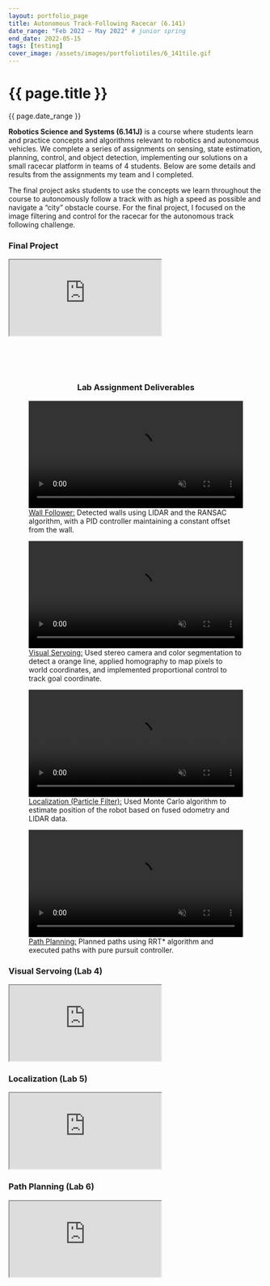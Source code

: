 ```yaml
---
layout: portfolio_page
title: Autonomous Track-Following Racecar (6.141)
date_range: "Feb 2022 – May 2022" # junior spring
end_date: 2022-05-15  
tags: [testing]
cover_image: /assets/images/portfoliotiles/6_141tile.gif
---
```


<div class="project-detail">
  <h1 class="project-title">{{ page.title }}</h1>
  <p class="project-dates">{{ page.date_range }}</p>

<div class="project-section">
    <p>
      <b>Robotics Science and Systems (6.141J)</b> is a course where students learn and practice concepts and algorithms relevant to robotics and autonomous vehicles. We complete a series of assignments on sensing, state estimation, planning, control, and object detection, implementing our solutions on a small racecar platform in teams of 4 students. Below are some details and results from the assignments my team and I completed.
    </p>
    <p>
    The final project asks students to use the concepts we learn throughout the course to autonomously follow a track with as high a speed as possible and navigate a “city” obstacle course. For the final project, I focused on the image filtering and control for the racecar for the autonomous track following challenge. 
    </p>
  </div>

<div class="project-section center-embed-col" >
  <h3>Final Project</h3>
  <iframe class="project-slides-small" src="https://docs.google.com/presentation/d/e/2PACX-1vSivB_TS6qSK4T_1qurmLMI8OrcxHRqWdRrWiUGDERKWrv4RkVy2hlBLg23iAYmb0pJCeFJ-6oMwoGp/pubembed?start=false&loop=false&delayms=60000"  allowfullscreen></iframe>
</div>


<h3 style="text-align: center; margin-top: 90px;">Lab Assignment Deliverables</h3>
<!-- 2x2 GIF Grid -->
<div class="project-section gif-grid">
  <figure class="gif-item">
     <video autoplay loop muted playsinline style="width: 100%;">
        <source src="{{ '/assets/videos/wall_follower.mp4' | relative_url }}" type="video/mp4">
      </video>
    <figcaption class="gif-caption"><a href="https://github.com/mit-rss/wall_follower_sim?tab=readme-ov-file" target="_blank">Wall Follower:</a> Detected walls using LIDAR and the RANSAC algorithm, with a PID controller maintaining a constant offset from the wall.</figcaption>
  </figure>
  <figure class="gif-item">
      <video autoplay loop muted playsinline style="width: 100%;">
        <source src="{{ '/assets/videos/visual_servoing.mp4' | relative_url }}" type="video/mp4">
      </video>
    <figcaption class="gif-caption"><a href="https://github.com/mit-rss/visual_servoing#introduction" target="_blank">Visual Servoing:</a> Used stereo camera and color segmentation to detect a orange line, applied homography to map pixels to world coordinates, and implemented proportional control to track goal coordinate.</figcaption>
  </figure>
  <figure class="gif-item">
      <video autoplay loop muted playsinline style="width: 100%;">
        <source src="{{ '/assets/videos/particle_filter.mp4' | relative_url }}" type="video/mp4">
      </video>
    <figcaption class="gif-caption"><a href="https://github.com/mit-rss/localization" target="_blank">Localization (Particle Filter):</a> Used Monte Carlo algorithm to estimate position of the robot based on fused odometry and LIDAR data. </figcaption>
  </figure>
  <figure class="gif-item">
      <video autoplay loop muted playsinline style="width: 100%;">
        <source src="{{ '/assets/videos/path_planning.mp4' | relative_url }}" type="video/mp4">
      </video>
    <figcaption class="gif-caption"><a href="https://github.com/mit-rss/path_planning#introduction" target="_blank">Path Planning:</a> Planned paths using RRT* algorithm and executed paths with pure pursuit controller.</figcaption>
  </figure>

</div>

<!-- Google Slides Embeds -->
<div class="project-section center-embed-col">
  <h3>Visual Servoing (Lab 4)</h3>
  <iframe class="project-slides-small" src="https://docs.google.com/presentation/d/e/2PACX-1vTW1KCahlgdhH7Hmx_zCDQ87RnBXmVwjgiOhKQh0wHeoIKqe1Ui6I0xzrf9HjwML9JQXYNb1EA0q6Gy/pubembed?start=false&loop=false&delayms=60000" allowfullscreen></iframe>
</div>
<div class="project-section center-embed-col">
  <h3>Localization (Lab 5)</h3>
  <iframe class="project-slides-small" src="https://docs.google.com/presentation/d/e/2PACX-1vQOjwEI68N6o7BaN_eRx048owH-R7Ku0HNsQNDxhOn78EZWT72i70Xq53aECldEZZraagqNa4NUlQfv/pubembed?start=false&loop=false&delayms=60000"  allowfullscreen></iframe>
</div>
<div class="project-section center-embed-col">
  <h3>Path Planning (Lab 6)</h3>
  <iframe class="project-slides-small" src="https://docs.google.com/presentation/d/e/2PACX-1vScDf_rGl3ofpnJ9OVFBJahm8k8hRM9giY7nKm2Gf9NTIqvoFh0OcN7dOwwnPm9hE2Soy5xThpRcWVF/pubembed?start=false&loop=false&delayms=60000" allowfullscreen></iframe>
</div>



</div>



